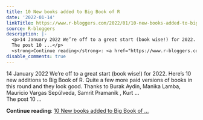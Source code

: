 ```yaml
---
title: 10 New books added to Big Book of R
date: '2022-01-14'
linkTitle: https://www.r-bloggers.com/2022/01/10-new-books-added-to-big-book-of-r-2/
source: R-bloggers
description: |-
  <p>14 January 2022 We’re off to a great start (book wise!) for 2022. Here’s 10 new additions to Big Book of R. Quite a few more paid versions of books in this round and they look good. Thanks to Burak Aydin, Manika Lamba, Mauricio Vargas Sepúlveda, Samrit Pramanik , Kurt …<br />
  The post 10 ...</p>
  <strong>Continue reading</strong>: <a href="https://www.r-bloggers.com/2022/01/10-new-books-added-to-big-book-of-r-2/">10 New books added to Big Book of ...
disable_comments: true
---
```

<p>14 January 2022 We’re off to a great start (book wise!) for 2022. Here’s 10 new additions to Big Book of R. Quite a few more paid versions of books in this round and they look good. Thanks to Burak Aydin, Manika Lamba, Mauricio Vargas Sepúlveda, Samrit Pramanik , Kurt …<br />
The post 10 ...</p>
<strong>Continue reading</strong>: <a href="https://www.r-bloggers.com/2022/01/10-new-books-added-to-big-book-of-r-2/">10 New books added to Big Book of ...